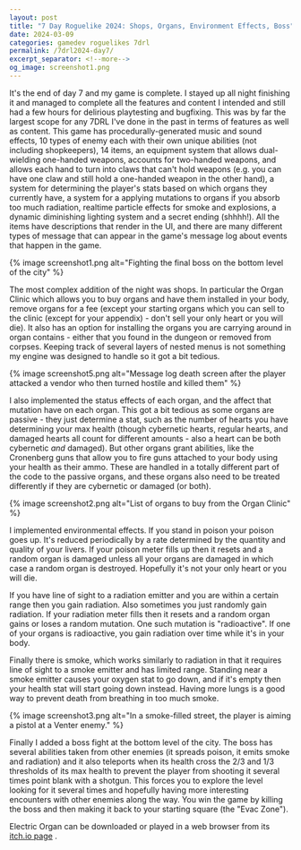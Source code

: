```yaml
---
layout: post
title: "7 Day Roguelike 2024: Shops, Organs, Environment Effects, Boss"
date: 2024-03-09
categories: gamedev roguelikes 7drl
permalink: /7drl2024-day7/
excerpt_separator: <!--more-->
og_image: screenshot1.png
---
```


It's the end of day 7 and my game is complete. I stayed up all night finishing
it and managed to complete all the features and content I intended and still
had a few hours for delirious  playtesting and bugfixing. This was by far the
largest scope for any 7DRL I've done in the past in terms of features as well
as content. This game has procedurally-generated music and sound effects, 10
types of enemy each with their own unique abilities (not including
shopkeepers), 14 items, an equipment system that allows dual-wielding
one-handed weapons, accounts for two-handed weapons, and allows each hand to
turn into claws that can't hold weapons (e.g. you can have one claw and still
hold a one-handed weapon in the other hand), a system for determining the
player's stats based on which organs they currently have, a system for a
applying mutations to organs if you absorb too much radiation, realtime
particle effects for smoke and explosions, a dynamic diminishing lighting
system and a secret ending (shhhh!). All the items have descriptions that render in the
UI, and there are many different types of message that can appear in the game's
message log about events that happen in the game.

{% image screenshot1.png alt="Fighting the final boss on the bottom level of the city" %}

<!--more-->

The most complex addition of the night was shops. In particular the Organ
Clinic which allows you to buy organs and have them installed in your body,
remove organs for a fee (except your starting organs which you can sell to the
clinic (except for your appendix) - don't sell your only heart or you will
die). It also has an option for installing the organs you are carrying around
in organ contains - either that you found in the dungeon or removed from
corpses. Keeping track of several layers of nested menus is not something my
engine was designed to handle so it got a bit tedious.

{% image screenshot5.png alt="Message log death screen after the player attacked a vendor who then turned hostile and killed them" %}

I also implemented the status effects of each organ, and the affect that mutation
have on each organ. This got a bit tedious as some organs are
passive - they just determine a stat, such as the number of hearts you have
determining your max health (though cybernetic hearts, regular hearts, and
damaged hearts all count for different amounts - also a heart can be both
cybernetic _and_ damaged). But other organs grant abilities, like the
Cronenberg guns that allow you to fire guns attached to your body using your
health as their ammo. These are handled in a totally different part of the code
to the passive organs, and these organs also need to be treated differently if
they are cybernetic or damaged (or both). 

{% image screenshot2.png alt="List of organs to buy from the Organ Clinic" %}

I implemented environmental effects. If you stand in poison your poison goes
up. It's reduced periodically by a rate determined by the quantity and quality
of your livers. If your poison meter fills up then it resets and a random organ is damaged
unless all your organs are damaged in which case a random organ is destroyed.
Hopefully it's not your only heart or you will die.

If you have line of sight to a radiation emitter and you are within a certain
range then you gain radiation. Also sometimes you just randomly gain radiation.
If your radiation meter fills then it resets and a random organ gains or loses
a random mutation. One such mutation is "radioactive". If one of your organs is
radioactive, you gain radiation over time while it's in your body.

Finally there is smoke, which works similarly to radiation in that it requires
line of sight to a smoke emitter and has limited range. Standing near a smoke
emitter causes your oxygen stat to go down, and if it's empty then your health
stat will start going down instead. Having more lungs is a good way to prevent
death from breathing in too much smoke.

{% image screenshot3.png alt="In a smoke-filled street, the player is aiming a pistol at a Venter enemy." %}

Finally I added a boss fight at the bottom level of the city. The boss has
several abilities taken from other enemies (it spreads poison, it emits smoke
and radiation) and it also teleports when its health cross the 2/3 and 1/3
thresholds of its max health to prevent the player from shooting it several
times point blank with a shotgun. This forces you to explore the level looking
for it several times and hopefully having more interesting encounters with
other enemies along the way. You win the game by killing the boss and then
making it back to your starting square (the "Evac Zone").

Electric Organ can be downloaded or played in a web browser from its [itch.io
page](https://gridbugs.itch.io/electric-organ) .

